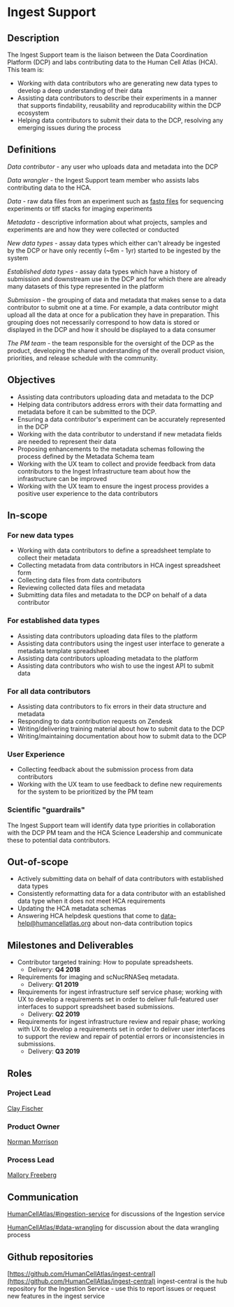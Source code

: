 # Ingest Support

## Description

The Ingest Support team is the liaison between the Data Coordination Platform (DCP) and labs contributing data to the Human Cell Atlas (HCA). This team is:

* Working with data contributors who are generating new data types to develop a deep understanding of their data
* Assisting data contributors to describe their experiments in a manner that supports findability, reusability and reproducability within the DCP ecosystem
* Helping data contributors to submit their data to the DCP, resolving any emerging issues during the process

## Definitions

*Data contributor* - any user who uploads data and metadata into the DCP

*Data wrangler* -  the Ingest Support team member who assists labs contributing data to the HCA.

*Data* - raw data files from an experiment such as [fastq files](https://en.wikipedia.org/wiki/FASTQ_format) for sequencing experiments or tiff stacks for imaging experiments

*Metadata* - descriptive information about what projects, samples and experiments are and how they were collected or conducted

*New data types* - assay data types which either can't already be ingested by the DCP or have only recently (~6m - 1yr) started to be ingested by the system

*Established data types* - assay data types which have a history of submission and downstream use in the DCP and for which there are already many datasets of this type represented in the platform

*Submission* - the grouping of data and metadata that makes sense to a data contributor to submit one at a time. For example, a data contributor might upload all the data at once for a publication they have in preparation. This grouping does not necessarily correspond to how data is stored or displayed in the DCP and how it should be displayed to a data consumer

*The PM team* - the team responsible for the oversight of the DCP as the product, developing the shared understanding of the overall product vision, priorities, and release schedule with the community.

## Objectives

- Assisting data contributors uploading data and metadata to the DCP
- Helping data contributors address errors with their data formatting and metadata before it can be submitted to the DCP. 
- Ensuring a data contributor's experiment can be accurately represented in the DCP
- Working with the data contributor to understand if new metadata fields are needed to represent their data
- Proposing enhancements to the metadata schemas following the process defined by the Metadata Schema team
- Working with the UX team to collect and provide feedback from data contributors to the Ingest Infrastructure team about how the infrastructure can be improved
- Working with the UX team to ensure the ingest process provides a positive user experience to the data contributors

## In-scope

### For new data types

- Working with data contributors to define a spreadsheet template to collect their metadata
- Collecting metadata from data contributors in HCA ingest spreadsheet form
- Collecting data files from data contributors
- Reviewing collected data files and metadata
- Submitting data files and metadata to the DCP on behalf of a data contributor

### For established data types

- Assisting data contributors uploading data files to the platform
- Assisting data contributors using the ingest user interface to generate a metadata template spreadsheet
- Assisting data contributors uploading metadata to the platform
- Assisting data contributors who wish to use the ingest API to submit data

### For all data contributors

- Assisting data contributors to fix errors in their data structure and metadata 
- Responding to data contribution requests on Zendesk
- Writing/delivering training material about how to submit data to the DCP
- Writing/maintaining documentation about how to submit data to the DCP

### User Experience

- Collecting feedback about the submission process from data contributors
- Working with the UX team to use feedback to define new requirements for the system to be prioritized by the PM team

### Scientific "guardrails" 

The Ingest Support team will identify data type priorities in collaboration with the DCP PM team and the HCA Science Leadership and communicate these to potential data contributors.

## Out-of-scope

- Actively submitting data on behalf of data contributors with established data types
- Consistently reformatting data for a data contributor with an established data type when it does not meet HCA requirements
- Updating the HCA metadata schemas 
- Answering HCA helpdesk questions that come to data-help@humancellatlas.org about non-data contribution topics

## Milestones and Deliverables

* Contributor targeted training: How to populate spreadsheets.
  - Delivery: **Q4 2018**
* Requirements for imaging and scNucRNASeq metadata.
  - Delivery: **Q1 2019**
* Requirements for ingest infrastructure self service phase; working with UX to develop a requirements set in order to deliver full-featured user interfaces to support spreadsheet based submissions.
  - Delivery: **Q2 2019**
* Requirements for ingest infrastructure review and repair phase; working with UX to develop a requirements set in order to deliver user interfaces to support the review and repair of potential errors or inconsistencies in submissions.
  - Delivery: **Q3 2019**

## Roles

### Project Lead

[Clay Fischer](mailto:clmfisch@ucsc.edu)

### Product Owner

[Norman Morrison](mailto:norman@ebi.ac.uk)

### Process Lead

[Mallory Freeberg](mailto:mfreeberg@ebi.ac.uk)

## Communication

[HumanCellAtlas/#ingestion-service](https://humancellatlas.slack.com/messages/ingestion-service) for discussions of the Ingestion service

[HumanCellAtlas/#data-wrangling](https://humancellatlas.slack.com/messages/data-wrangling) for discussion about the data wrangling process

## Github repositories

[https://github.com/HumanCellAtlas/ingest-central](https://github.com/HumanCellAtlas/ingest-central)
ingest-central is the hub repository for the Ingestion Service - use this to report issues or request new features in the ingest service
